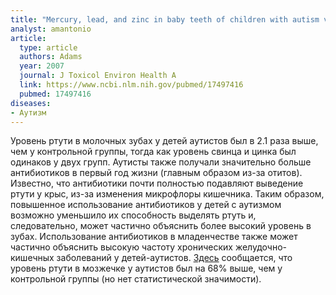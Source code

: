 ```yaml
---
title: "Mercury, lead, and zinc in baby teeth of children with autism versus controls"
analyst: amantonio
article:
  type: article
  authors: Adams
  year: 2007
  journal: J Toxicol Environ Health A
  link: https://www.ncbi.nlm.nih.gov/pubmed/17497416
  pubmed: 17497416
diseases:
- Аутизм
---
```


Уровень ртути в молочных зубах у детей аутистов был в 2.1 раза выше, чем у контрольной группы, тогда как уровень свинца и цинка был одинаков у двух групп.
Аутисты также получали значительно больше антибиотиков в первый год жизни (главным образом из-за отитов). Известно, что антибиотики почти полностью подавляют выведение ртути у крыс, из-за изменения микрофлоры кишечника. Таким образом, повышенное использование антибиотиков у детей с аутизмом возможно уменьшило их способность выделять ртуть и, следовательно, может частично объяснить более высокий уровень в зубах. Использование антибиотиков в младенчестве также может частично объяснить высокую частоту хронических желудочно-кишечных заболеваний у детей-аутистов.
[Здесь](http://thescipub.com/abstract/10.3844/ajbbsp.2008.73.84) сообщается, что уровень ртути в мозжечке у аутистов был на 68% выше, чем у контрольной группы (но нет статистической значимости).
